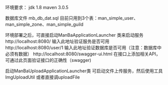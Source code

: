 环境要求：
jdk 1.8
maven 3.0.5

数据库文件
mb_db_dat.sql  目前只用到3个表：man_simple_user、man_simple_zone、man_simple_guild

环境部署之后，可直接启动ManBaApplicationLauncher  类来启动服务
http://localhost:8080/   输入此地址验证服务是否可用
http://localhost:8080/user/1  输入此地址验证数据库是否可用（注意：数据库中必须有数据）
http://localhost:8080/swagger-ui.html   在接口上添加相关API，可通过此页面验证接口的正确性（swagger)

启动ManBaUploadApplicationLauncher类  可启动文件上传服务，然后使用工具ImgUploadUtil   或者直接调uploadFile

